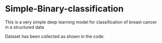 # Simple-Binary-classification
This is a very simple deep learning model for classification of breast cancer in a structured data

Dataset has been collected as shown in the code.
